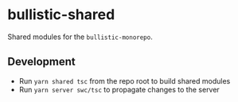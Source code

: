 # bullistic-shared

Shared modules for the `bullistic-monorepo`.

## Development

- Run `yarn shared tsc` from the repo root to build shared modules
- Run `yarn server swc/tsc` to propagate changes to the server
